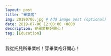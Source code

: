 ```yaml
---
layout: post
title: "畢業啦"
img: 20190706.jpg # Add image post (optional)
date: 2019-07-06 12:00:00 +0800
description: 穿畢業袍好開心！
tag: [Education]
---
```

我從托兒所畢業啦！穿畢業袍好開心！
